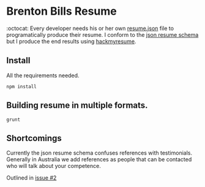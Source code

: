 Brenton Bills Resume
======

:octocat: Every developer needs his or her own
[resume.json](https://jsonresume.org/) file to programatically produce
their resume. I conform to the [json resume schema](https://jsonresume.org/schema/)
but I produce the end results using [hackmyresume](https://www.npmjs.com/package/hackmyresume).


## Install

All the requirements needed.

```
npm install
```

## Building resume in multiple formats.

```
grunt
```

## Shortcomings

Currently the json resume schema confuses references with testimonials. Generally in Australia
we add references as people that can be contacted who will talk about your competence.

Outlined in [issue #2](https://github.com/jsonresume/resume-schema/issues/2)

